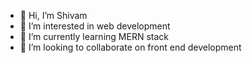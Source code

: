 - 👋 Hi, I’m Shivam
- 👀 I’m interested in web development
- 🌱 I’m currently learning MERN stack
- 💞️ I’m looking to collaborate on front end development
